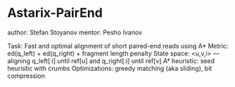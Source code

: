 # Astarix-PairEnd
author: Stefan Stoyanov
mentor: Pesho Ivanov

Task: Fast and optimal alignment of short paired-end reads using A*
Metric: ed(q_left) + ed(q_right) + fragment length penalty
State space: <u,v,i> — aligning q_left[:i] until ref[u] and q_right[:i] until ref[v] 
A* heuristic: seed heuristic with crumbs
Optimizations: greedy matching (aka sliding), bit compression
